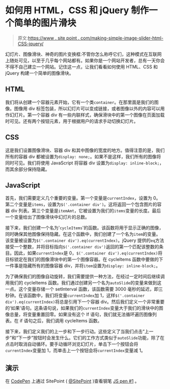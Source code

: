 # 如何用 HTML，CSS 和 jQuery 制作一个简单的图片滑块

> 原文:[https://www . site point . com/making-simple-image-slider-html-CSS-jquery/](https://www.sitepoint.com/making-simple-image-slider-html-css-jquery/)

幻灯片、图像滑块、神奇的图片变换框:不管你怎么称呼它们，这种模式在互联网上随处可见，以至于几乎每个网站都有。如果你是一个网站开发者，总有一天你会不得不自己建立一个网站。记住这一点，让我们看看如何使用 HTML、CSS 和 jQuery 构建一个简单的图像滑块。

## HTML

我们将从创建一个容器元素开始，它有一个类`container`。在那里面是我们的图像。图像用 div 标签包装，所以幻灯片可以变成链接，或者图像以外的内容可以用作幻灯片。第一个容器 div 有一些内联样式，确保滑块中的第一个图像在页面加载时可见。还有两个按钮元素，用于根据用户的请求手动切换幻灯片。

## CSS

这是我们设置图像滑块、容器 div 和其中图像的宽度的地方。值得注意的是，我们所有的容器 div 都被设置为`display: none;`。如果不是这样，我们所有的图像将同时可见。我们将使用 JavaScript 将容器 div 设置为`display: inline-block;`，而其余部分保持隐藏。

## JavaScript

首先，我们需要定义几个重要的变量。第一个变量是`currentIndex`，设置为 0。第二个变量是`items`，设置为`$('.container div')`。这将返回一个包含图片的容器 div 列表。第三个变量是`itemAmt`，它被设置为我们的`items`变量的长度。最后一个变量给出了图像滑块中幻灯片的总数。

接下来，我们创建一个名为'`cycleItems`'的函数。该函数将用于显示正确的图像，同时确保其他图像保持隐藏。在这个函数中，我们创建了一个名为`item`的变量。该变量被设置为`$('.container div').eq(currentIndex)`。jQuery 提供的`eq`方法接受一个整数，并将目标指向`$('.container div')`返回的第一个匹配该整数的条目。因此，如果`currentIndex`是 0，`$('.container div').eq(currentIndex)`将目标锁定在我们的图像滑块中的第一个图像容器。在 cycleItems 函数中要做的下一件事是隐藏所有的图像容器 div，并将`item`设置为`display: inline-block;`。

为了确保我们的图像自动旋转，我们需要提供一种方法，在经过一定时间后继续调用我们的 cycleItems 函数。我们通过创建另一个名为`autoSlide`的变量来做到这一点。这个变量存储一个 setInterval 函数，该函数需要 3000 毫秒的延迟，即三秒钟。在该函数中，我们将变量`currentIndex`加 1，这样`$('.container div').eq(currentIndex)`将总是引用下一个容器 div。然后我们定义一个非常重要的‘如果’语句。这条语句说，如果我们的`currentIndex`变量大于我们的滑块中的图像总量，将变量重置回零。如果没有这个 If 语句，我们就无法循环遍历图像列表。在 if 语句之后，我们调用 cycleItems 函数。

接下来，我们定义我们的上一步和下一步行动。这些定义了当我们点击“上一步”和“下一步”按钮时会发生什么。它们的工作方式类似于`autoSlide`功能，除了在点击时取消自动循环。要手动循环浏览幻灯片，单击下一个按钮会将`currentIndex`变量加 1，而单击上一个按钮会将`currentIndex`变量减 1。

## 演示

在 [CodePen](http://codepen.io) 上通过 SitePoint ( [@SitePoint](http://codepen.io/SitePoint) )查看钢笔 [JS pen #1](https://codepen.io/SitePoint/pen/YqmjRj/) 。